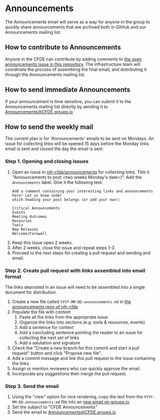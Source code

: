 # Announcements

The Announcements email will serve as a way for anyone in the group to quickly share announcements
that are archived both in GitHub and our Announcements mailing list.

## How to contribute to Announcements

Anyone in the CFDE can contribute by adding comments to [the open
announcements issue in this repository](https://github.com/nih-cfde/announcements/issues?utf8=%E2%9C%93&q=is%3Aissue+is%3Aopen+Announcements).
The infrastructure team will coordinate the process of assembling the final
email, and distributing it through the Announcements mailing list.

## How to send immediate Announcements

If your announcement is time sensitive, you can submit it to the Announcements mailing list directly by sending
it to Announcements@CFDE.groups.io


## How to send the weekly mail

The current plan is for 'Announcements' emails to be sent on Mondays. An
issue for collecting links will be opened 15 days before the Monday links
email is sent and closed the day the email is sent.

### Step 1. Opening and closing issues

1.  Open an issue in
    [nih-cfde/announcements](https://github.com/nih-cfde/announcements) for collecting
    links. Title it "Announcements to post <two weeks Monday's date>)".
    Add the `Announcements` label. Give it the following text:
    ```
    Add a comment containing your interesting links and announcements here! Let us know under 
    which heading your post belongs (or add your own):

    Critical Announcements
    Events
    Meeting Outcomes
    Resources
    Tools
    New Releases
    Welcome/Farewell
    ```
2.  Keep this issue open 2 weeks.
3.  After 2 weeks, close the issue and repeat steps 1-3.
4.  Proceed to the next steps for creating a pull request and sending
    and email.

### Step 2. Create pull request with links assembled into email format

The links deposited in an issue will need to be assembled into a single
document for distribution.

1.  Create a new file called `YYYY-MM-DD-announcements.md` in [the
    announcements repo of
    nih-cfde](https://github.com/nih-cfde/announcements)
2.  Populate the file with content
    1.  Paste all the links from the appropriate issue
    2.  Organize the links into sections (e.g. tools & resources,
        events)
    3.  Add a sentence for context
    4.  Add a concluding sentence pointing the reader to an issue for
        collecting the next set of links
    5.  Add a salutation and signature
3.  Check the "Create a new branch for this commit and start a pull
    request" button and click "Propose new file".
4.  Add a commit message and link this pull request to the issue
    containing the links
5.  Assign or mention reviewers who can quickly approve the email.
6.  Incorporate any suggestions then merge the pull request.

### Step 3. Send the email

1.  Using the "view" option for nice rendering, copy the text from the
    `YYYY-MM-DD-announcements.md` file into an [new email on groups.io](https://cfde.groups.io/g/Announcements/post)
2.  Set the subject to "CFDE Announcements"
4.  Send the email to <Announcements@CFDE.groups.io>
